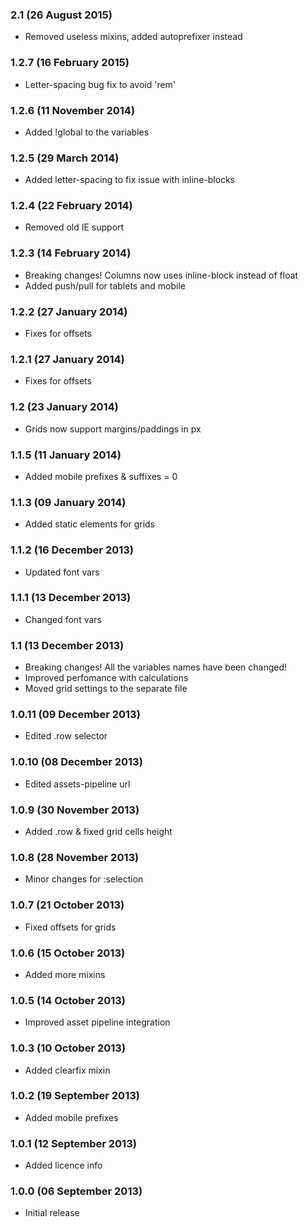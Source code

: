 ### 2.1 (26 August 2015)
  * Removed useless mixins, added autoprefixer instead

### 1.2.7 (16 February 2015)
  * Letter-spacing bug fix to avoid 'rem'

### 1.2.6 (11 November 2014)
  * Added !global to the variables

### 1.2.5 (29 March 2014)
  * Added letter-spacing to fix issue with inline-blocks

### 1.2.4 (22 February 2014)
  * Removed old IE support

### 1.2.3 (14 February 2014)
  * Breaking changes! Columns now uses inline-block instead of float
  * Added push/pull for tablets and mobile

### 1.2.2 (27 January 2014)
  * Fixes for offsets

### 1.2.1 (27 January 2014)
  * Fixes for offsets

### 1.2 (23 January 2014)
  * Grids now support margins/paddings in px

### 1.1.5 (11 January 2014)
  * Added mobile prefixes & suffixes = 0

### 1.1.3 (09 January 2014)
  * Added static elements for grids

### 1.1.2 (16 December 2013)
  * Updated font vars

### 1.1.1 (13 December 2013)
  * Changed font vars

### 1.1 (13 December 2013)
  * Breaking changes! All the variables names have been changed!
  * Improved perfomance with calculations
  * Moved grid settings to the separate file

### 1.0.11 (09 December 2013)
  * Edited .row selector

### 1.0.10 (08 December 2013)
  * Edited assets-pipeline url

### 1.0.9 (30 November 2013)
  + Added .row & fixed grid cells height

### 1.0.8 (28 November 2013)
  + Minor changes for :selection

### 1.0.7 (21 October 2013)
  + Fixed offsets for grids

### 1.0.6 (15 October 2013)
  + Added more mixins

### 1.0.5 (14 October 2013)
  + Improved asset pipeline integration

### 1.0.3 (10 October 2013)
  + Added clearfix mixin

### 1.0.2 (19 September 2013)
  + Added mobile prefixes

### 1.0.1 (12 September 2013)
  + Added licence info

### 1.0.0 (06 September 2013)
  * Initial release
